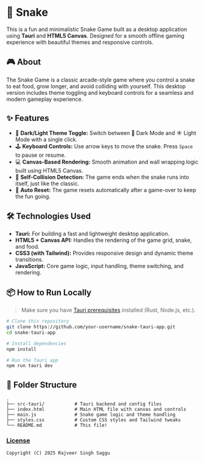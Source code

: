# 🐍 Snake

This is a fun and minimalistic Snake Game built as a desktop application using **Tauri** and **HTML5 Canvas**. Designed for a smooth offline gaming experience with beautiful themes and responsive controls.

## 🎮 About

The Snake Game is a classic arcade-style game where you control a snake to eat food, grow longer, and avoid colliding with yourself. This desktop version includes theme toggling and keyboard controls for a seamless and modern gameplay experience.

## ✨ Features

* 🎨 **Dark/Light Theme Toggle:** Switch between 🌙 Dark Mode and ☀️ Light Mode with a single click.
* 🕹️ **Keyboard Controls:** Use arrow keys to move the snake. Press `Space` to pause or resume.
* 💻 **Canvas-Based Rendering:** Smooth animation and wall wrapping logic built using HTML5 Canvas.
* 🚫 **Self-Collision Detection:** The game ends when the snake runs into itself, just like the classic.
* 🔁 **Auto Reset:** The game resets automatically after a game-over to keep the fun going.

## 🛠️ Technologies Used

* **Tauri:** For building a fast and lightweight desktop application.
* **HTML5 + Canvas API:** Handles the rendering of the game grid, snake, and food.
* **CSS3 (with Tailwind):** Provides responsive design and dynamic theme transitions.
* **JavaScript:** Core game logic, input handling, theme switching, and rendering.

## 📦 How to Run Locally

> Make sure you have [Tauri prerequisites](https://tauri.app/v1/guides/getting-started/prerequisites) installed (Rust, Node.js, etc.).

```bash
# Clone this repository
git clone https://github.com/your-username/snake-tauri-app.git
cd snake-tauri-app

# Install dependencies
npm install

# Run the Tauri app
npm run tauri dev
```

## 📁 Folder Structure

```
.
├── src-tauri/           # Tauri backend and config files
├── index.html           # Main HTML file with canvas and controls
├── main.js              # Snake game logic and theme handling
├── styles.css           # Custom CSS styles and Tailwind tweaks
└── README.md            # This file!
```

### [License](LICENSE.md)

`Copyright (C) 2025 Rajveer Singh Saggu`